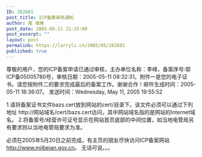```yaml
---
ID: 262681
post_title: ICP备案审核通知
author: 南 靖男
post_date: 2005-05-11 21:15:08
post_excerpt: ""
layout: post
permalink: https://larryli.cn/2005/05/262681
published: true
---
```

尊敬的用户，您的ICP备案申请已通过审核，主办单位名称：李峰，备案序号:鄂ICP备05005780号，审核日期：2005-05-11 08:32:31。附件一是您的电子证书。请您按附件二的要求完成最后的备案工作。谢谢合作！邮件生成时间：2005-05-11 18:36:07。
发送时间：Wednesday, May 11, 2005 19:55:52

1.请将备案证书文件bazs.cert放到网站的cert/目录下。该文件必须可以通过下列地址 http://网站域名/cert/bazs.cert访问，其中网站域名指的是网站的Internet域名。
2.将备案号/经营许可证号显示在网站首页底部的中间位置，如当地电管局另有要求则以当地电管局要求为准。

必须在2005年5月20日之前完成，有主页的朋友尽快访问ICP备案网站<a href="http://www.miibeian.gov.cn">http://www.miibeian.gov.cn</a>。
无话可说。。。